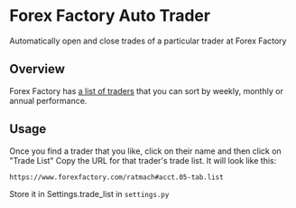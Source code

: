 # Forex Factory Auto Trader

Automatically open and close trades of a particular trader at Forex Factory

## Overview

Forex Factory has [a list of traders](https://www.forexfactory.com/trades) that you can
sort by weekly, monthly or annual performance.

## Usage 

Once you find a trader that you like, click on their name and then click on "Trade List"
Copy the URL for that trader's trade list. It will look like this:

    https://www.forexfactory.com/ratmach#acct.05-tab.list

Store it in Settings.trade_list in `settings.py`



